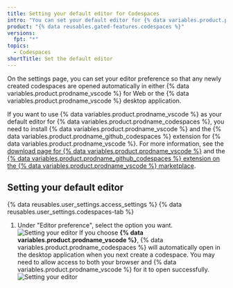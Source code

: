 ```yaml
---
title: Setting your default editor for Codespaces
intro: "You can set your default editor for {% data variables.product.prodname_codespaces %} in your personal settings page."
product: "{% data reusables.gated-features.codespaces %}"
versions:
  fpt: "*"
topics:
  - Codespaces
shortTitle: Set the default editor
---
```


On the settings page, you can set your editor preference so that any newly created codespaces are opened automatically in either {% data variables.product.prodname_vscode %} for Web or the {% data variables.product.prodname_vscode %} desktop application.

If you want to use {% data variables.product.prodname_vscode %} as your default editor for {% data variables.product.prodname_codespaces %}, you need to install {% data variables.product.prodname_vscode %} and the {% data variables.product.prodname_github_codespaces %} extension for {% data variables.product.prodname_vscode %}. For more information, see the [download page for {% data variables.product.prodname_vscode %}](https://code.visualstudio.com/download/) and the [{% data variables.product.prodname_github_codespaces %} extension on the {% data variables.product.prodname_vscode %} marketplace](https://marketplace.visualstudio.com/items?itemName=GitHub.codespaces).

## Setting your default editor

{% data reusables.user_settings.access_settings %}
{% data reusables.user_settings.codespaces-tab %}

1. Under "Editor preference", select the option you want.
   ![Setting your editor](/assets/images/help/codespaces/select-default-editor.png)
   If you choose **{% data variables.product.prodname_vscode %}**, {% data variables.product.prodname_codespaces %} will automatically open in the desktop application when you next create a codespace. You may need to allow access to both your browser and {% data variables.product.prodname_vscode %} for it to open successfully.
   ![Setting your editor](/assets/images/help/codespaces/launch-default-editor.png)
